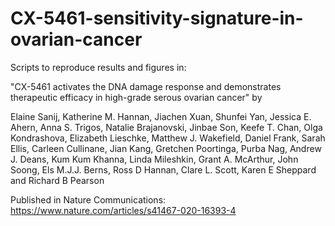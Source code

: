 # CX-5461-sensitivity-signature-in-ovarian-cancer

Scripts to reproduce results and figures in: 

"CX-5461 activates the DNA damage response and demonstrates therapeutic efficacy in high-grade serous ovarian cancer" by

Elaine Sanij, Katherine M. Hannan,  Jiachen Xuan, Shunfei Yan,  Jessica E. Ahern, 
Anna S. Trigos, Natalie Brajanovski, Jinbae Son,  Keefe T. Chan,  Olga Kondrashova, 
Elizabeth Lieschke, Matthew J. Wakefield, Daniel Frank, Sarah Ellis, Carleen Cullinane, 
Jian Kang, Gretchen Poortinga, Purba Nag, Andrew J. Deans, Kum Kum Khanna, Linda Mileshkin, 
Grant A. McArthur, John Soong, Els M.J.J. Berns, Ross D Hannan, Clare L. Scott, 
Karen E Sheppard and Richard B Pearson

Published in Nature Communications:
https://www.nature.com/articles/s41467-020-16393-4
